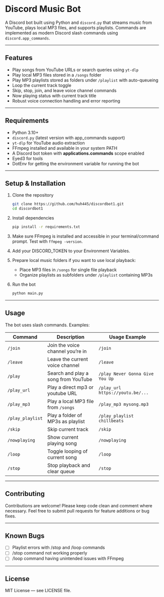 # Discord Music Bot

A Discord bot built using Python and `discord.py` that streams music from YouTube, plays local MP3 files, and supports playlists. Commands are implemented as modern Discord slash commands using `discord.app_commands`.

---

## Features

- Play songs from YouTube URLs or search queries using `yt-dlp`  
- Play local MP3 files stored in a `/songs` folder  
- Play MP3 playlists stored as folders under `/playlist` with auto-queueing  
- Loop the current track toggle  
- Skip, stop, join, and leave voice channel commands  
- Now playing status with current track title  
- Robust voice connection handling and error reporting  

---

## Requirements

- Python 3.10+  
- `discord.py` (latest version with app_commands support)  
- `yt-dlp` for YouTube audio extraction  
- FFmpeg installed and available in your system PATH  
- A Discord bot token with **applications.commands** scope enabled  
- Eyed3 for tools
- DotEnv for getting the environment variable for running the bot

---

## Setup & Installation

1. Clone the repository  
   ```bash
   git clone https://github.com/huh445/discordbot1.git
   cd discordbot1
   ```

2. Install dependencies  
   ```bash
   pip install -r requirements.txt
   ```

3. Make sure FFmpeg is installed and accessible in your terminal/command prompt. Test with `ffmpeg -version`.

4. Add your DISCORD_TOKEN to your Environment Variables.

5. Prepare local music folders if you want to use local playback:  
   - Place MP3 files in `/songs` for single file playback  
   - Organize playlists as subfolders under `/playlist` containing MP3s  

6. Run the bot  
   ```bash
   python main.py
   ```

---

## Usage

The bot uses slash commands. Examples:

| Command         | Description                        | Usage Example                    |
|-----------------|------------------------------------|----------------------------------|
| `/join`         | Join the voice channel you’re in   | `/join`                          |
| `/leave`        | Leave the current voice channel    | `/leave`                         |
| `/play`         | Search and play a song from YouTube| `/play Never Gonna Give You Up`  |
| `/play_url`     | Play a direct mp3 or youtube URL   | `/play_url https://youtu.be/...` |
| `/play_mp3`     | Play a local MP3 file from `/songs`| `/play_mp3 mysong.mp3`           |
| `/play_playlist`| Play a folder of MP3s as playlist  | `/play_playlist chillbeats`      |
| `/skip`         | Skip current track                 | `/skip`                          |
| `/nowplaying`   | Show current playing song          | `/nowplaying`                    |
| `/loop`         | Toggle looping of current song     | `/loop`                          |
| `/stop`         | Stop playback and clear queue      | `/stop`                          |

---

## Contributing

Contributions are welcome! Please keep code clean and comment where necessary. Feel free to submit pull requests for feature additions or bug fixes.

---

## Known Bugs

- [ ] Playlist errors with /stop and /loop commands
- [ ] /stop command not working properly
- [ ] /loop command having unintended issues with FFmpeg

---

## License

MIT License — see LICENSE file.
